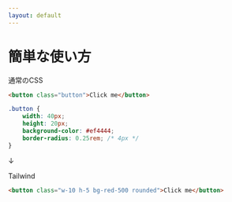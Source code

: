 ```yaml
---
layout: default
---
```


# 簡単な使い方

通常のCSS

```html
<button class="button">Click me</button>
```

```css
.button {
    width: 40px;
    height: 20px;
    background-color: #ef4444;
    border-radius: 0.25rem; /* 4px */
}
```

<p class="text-lg font-bold text-center my-10!">↓</p>

Tailwind

```html
<button class="w-10 h-5 bg-red-500 rounded">Click me</button>
```